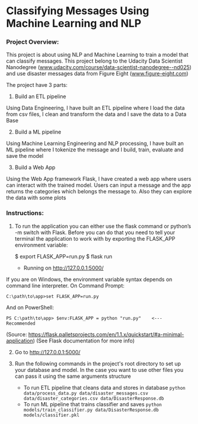 # Classifying Messages Using Machine Learning and NLP
### Project Overview:

This project is about using NLP and Machine Learning to train a model that can classify messages.
This project belong to the Udacity Data Scientist Nanodegree (www.udacity.com/course/data-scientist-nanodegree--nd025) and use disaster messages data from Figure Eight (www.figure-eight.com)

The project have 3 parts:

1. Build an ETL pipeline

Using Data Engineering, I have built an ETL pipeline where I load the data from csv files, I clean and transform  the data and I save the data to a Data Base

2. Build a ML pipeline

Using Machine Learning Engineering and NLP processing, I have built an ML pipeline where I tokenize the message and I build, train, evaluate and save the model

3. Build a Web App

Using the Web App framework Flask, I have created a web app where users can interact with the trained model. Users can input a message and the app returns the categories which belongs the message to. Also they can explore the data with some plots

### Instructions:

1. To run the application you can either use the flask command or python’s -m switch with Flask. Before you can do that you need to tell your terminal the application to work with by exporting the FLASK_APP environment variable:

	$ export FLASK_APP=run.py
	$ flask run
 	* Running on http://127.0.0.1:5000/

If you are on Windows, the environment variable syntax depends on command line interpreter. On Command Prompt:

	C:\path\to\app>set FLASK_APP=run.py

And on PowerShell:

	PS C:\path\to\app> $env:FLASK_APP = python "run.py"    <--- Recommended    

(Source: https://flask.palletsprojects.com/en/1.1.x/quickstart/#a-minimal-application)
(See Flask documentation for more info)

2. Go to http://127.0.0.1:5000/

3. Run the following commands in the project's root directory to set up your database and model.
In the case you want to use other files you can pass it using the same arguments structure 

    - To run ETL pipeline that cleans data and stores in database
        `python data/process_data.py data/disaster_messages.csv data/disaster_categories.csv data/DisasterResponse.db`
    - To run ML pipeline that trains classifier and saves
        `python models/train_classifier.py data/DisasterResponse.db models/classifier.pkl`


